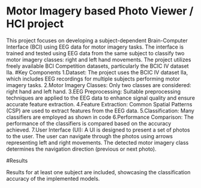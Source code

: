 # Motor Imagery based Photo Viewer / HCI project
This project focuses on developing a subject-dependent Brain-Computer Interface (BCI) using EEG data for motor imagery tasks. The interface is trained and tested using EEG data from the same subject to classify two motor imagery classes: right and left hand movements. The project utilizes freely available BCI Competition datasets, particularly the BCIC IV dataset IIa.
#Key Components
1.Dataset: The project uses the BCIC IV dataset IIa, which includes EEG recordings for multiple subjects performing motor imagery tasks.
2.Motor Imagery Classes: Only two classes are considered: right hand and left hand.
3.EEG Preprocessing: Suitable preprocessing techniques are applied to the EEG data to enhance signal quality and ensure accurate feature extraction.
4.Feature Extraction: Common Spatial Patterns (CSP) are used to extract features from the EEG data.
5.Classification: Many classifiers are employed as shown in code
6.Performance Comparison: The performance of the classifiers is compared based on the accuracy achieved.
7.User Interface (UI): A UI is designed to present a set of photos to the user. The user can navigate through the photos using arrows representing left and right movements. The detected motor imagery class determines the navigation direction (previous or next photo).

#Results

Results for at least one subject are included, showcasing the classification accuracy of the implemented models.
